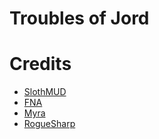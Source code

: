 # Troubles of Jord

# Credits
* [SlothMUD](http://www.slothmud.org/)
* [FNA](https://github.com/FNA-XNA/FNA)
* [Myra](https://github.com/rds1983/Myra)
* [RogueSharp](https://github.com/FaronBracy/RogueSharp)
